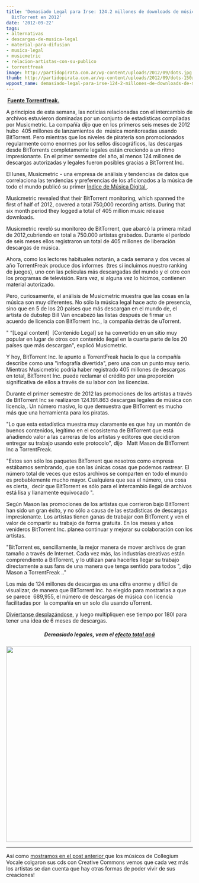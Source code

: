 ```yaml
---
title: 'Demasiado Legal para Irse: 124.2 millones de downloads de música legal desde
  BitTorrent en 2012'
date: '2012-09-22'
tags:
- alternativas
- descargas-de-musica-legal
- material-para-difusion
- musica-legal
- musicmetric
- relacion-artistas-con-su-publico
- torrentfreak
image: http://partidopirata.com.ar/wp-content/uploads/2012/09/dots.jpg
thumb: http://partidopirata.com.ar/wp-content/uploads/2012/09/dots-150x150.jpg
wppost_name: demasiado-legal-para-irse-124-2-millones-de-downloads-de-musica-legal-desde-bittorrent-en-2012
---
```


<strong> <a href="https://torrentfreak.com/too-legit-to-quit-124-2m-legal-bittorrent-music-downloads-in-2012-120922/" target="_blank">Fuente Torrentfreak.</a></strong>

A principios de esta semana, las noticias relacionadas con el intercambio de archivos estuvieron dominadas por un conjunto de estadísticas compiladas por Musicmetric. La compañía dijo que en los primeros seis meses de 2012 hubo  405 millones de lanzamientos de  música monitoreadas usando BitTorrent. Pero mientras que los niveles de piratería son promocionados regularmente como enormes por los sellos discográficos, las descargas desde BitTorrents completamente legales están creciendo a un ritmo impresionante. En el primer semestre del año, al menos 124 millones de descargas autorizadas y legales fueron posibles gracias a BitTorrent Inc.

El lunes, Musicmetric - una empresa de análisis y tendencias de datos que correlaciona las tendencias y preferencias de los aficionados a la música de todo el mundo publicó su primer <a href="http://torrentfreak.com/top-bittorrent-countries-in-the-world-top-torrent-towns-in-the-uk-120917/">Índice de Música Digital </a>.

Musicmetric revealed that their BitTorrent monitoring, which spanned the first of half of 2012, covered a total 750,000 recording artists. During that six month period they logged a total of 405 million music release downloads.

Musicmetric reveló su monitoreo de BitTorrent, que abarcó la primera mitad de 2012,cubriendo en total a 750.000 artistas grabados. Durante el período de seis meses ellos registraron un total de 405 millones de liberación descargas de música.

Ahora, como los lectores habituales notarán, a cada semana y dos veces al año TorrentFreak produce dos informes  (tres si incluimos nuestro ranking de juegos), uno con las películas más descargadas del mundo y el otro con los programas de televisión. Rara vez, si alguna vez lo hicimos, contienen material autorizado.

Pero, curiosamente, el análisis de Musicmetric muestra que las cosas en la música son muy diferentes. No sólo la música legal hace acto de presencia, sino que en 5 de los 20 países que más descargan en el mundo de, el artista de dubstep Bill Van encabezó las listas después de firmar un acuerdo de licencia con BitTorrent Inc., la compañía detrás de uTorrent.

" “[Legal content]  [Contenido Legal] se ha convertido en un sitio muy popular en lugar de otros con contenido ilegal en la cuarta parte de los 20  países que más descargan", explicó Musicmetric.

Y hoy, BitTorrent Inc. le apunto a TorrentFreak hacia lo que la compañía describe como una "infografía divertida", pero una con un punto muy serio. Mientras Musicmetric podría haber registrado 405 millones de descargas en total, BitTorrent Inc. puede reclamar el crédito por una proporción significativa de ellos a través de su labor con las licencias.

Durante el primer semestre de 2012 las promociones de los artistas a través de BitTorrent Inc se realizaron 124.191.863 descargas legales de música con licencia,. Un número masivo, lo que demuestra que BitTorrent es mucho más que una herramienta para los piratas.

"Lo que esta estadística muestra muy claramente es que hay un montón de buenos contenidos, legítimo en el ecosistema de BitTorrent que está añadiendo valor a las carreras de los artistas y editores que decidieron entregar su trabajo usando este protocolo", dijo   Matt Mason de BitTorrent Inc a TorrentFreak.

"Estos son sólo los paquetes BitTorrent que nosotros como empresa estábamos sembrando, que son las únicas cosas que podemos rastrear. El número total de veces que estos archivos se comparten en todo el mundo es probablemente mucho mayor. Cualquiera que sea el número, una cosa es cierta,  decir que BitTorrent es sólo para el intercambio ilegal de archivos está lisa y llanamente equivocado ".

Según Mason las promociones de los artistas que corrieron bajo BitTorrent han sido un gran éxito, y no sólo a causa de las estadísticas de descargas impresionante. Los artistas tienen ganas de trabajar con BitTorrent y ven el valor de compartir su trabajo de forma gratuita. En los meses y años venideros BitTorrent Inc. planea continuar y mejorar su colaboración con los artistas.

"BitTorrent es, sencillamente, la mejor manera de mover archivos de gran tamaño a través de Internet. Cada vez más, las industrias creativas están comprendiento a BitTorrent, y lo utilizan para hacerles llegar su trabajo directamente a sus fans de una manera que tenga sentido para todos ", dijo Mason a TorrentFreak .."

Los más de 124 millones de descargas es una cifra enorme y difícil de visualizar, de manera que BitTorrent Inc. ha elegido para mostrarlas a que se parece  689,955, el número de descargas de música con licencia facilitadas por  la compañía en un solo día usando uTorrent.

<a href="http://featuredcontent.utorrent.com/too-legit/">Divíertanse desplazándose</a>, y luego multipliquen ese tiempo por 180l para tener una idea de 6 meses de descargas.
<h5 style="text-align: center;">Demasiado legales, vean el <a href="http://featuredcontent.utorrent.com/too-legit/">efecto total acá</a></h5>
<a href="http://partidopirata.com.ar/wp-content/uploads/2012/09/dots.jpg"><img class="aligncenter size-full wp-image-6586" title="dots" src="http://partidopirata.com.ar/wp-content/uploads/2012/09/dots.jpg" alt="" width="499" height="527" /></a>

<hr />

Así como <a href="http://partidopirata.com.ar/6579/ensemble-of-early-music-collegium-vocale-con-creative-commons">mostramos en el post anterior </a>que los músicos de Collegium Vocale colgaron sus cds con Creative Commons vemos que cada vez más los artistas se dan cuenta que hay otras formas de poder vivir de sus creaciones!
